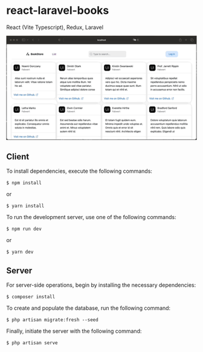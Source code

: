 # react-laravel-books
 React (Vite Typescript), Redux, Laravel

![BookStore Animation Preview](bookstore-fabwert.gif)


## Client

To install dependencies, execute the following commands:
```shell
$ npm install
```
or
```shell
$ yarn install
```

To run the development server, use one of the following commands:
```shell
$ npm run dev
```
or
```shell
$ yarn dev
```

## Server

For server-side operations, begin by installing the necessary dependencies:
```shell
$ composer install
```

To create and populate the database, run the following command:
```shell
$ php artisan migrate:fresh --seed
```

Finally, initiate the server with the following command:
```shell
$ php artisan serve
```
